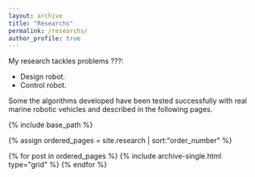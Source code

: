 ```yaml
---
layout: archive
title: "Researchs"
permalink: /researchs/
author_profile: true
---
```


My research tackles problems ???:

- Design robot. 
- Control robot. 

Some the algorithms developed have been tested successfully with real marine robotic vehicles and described in the following pages.
<nbsp>

{% include base_path %}

{% assign ordered_pages = site.research | sort:"order_number" %}

{% for post in ordered_pages %}
  {% include archive-single.html type="grid" %}
{% endfor %}
